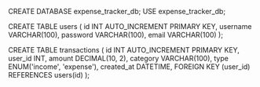 CREATE DATABASE expense_tracker_db;
USE expense_tracker_db;

CREATE TABLE users (
    id INT AUTO_INCREMENT PRIMARY KEY,
    username VARCHAR(100),
    password VARCHAR(100),
    email VARCHAR(100)
);

CREATE TABLE transactions (
    id INT AUTO_INCREMENT PRIMARY KEY,
    user_id INT,
    amount DECIMAL(10, 2),
    category VARCHAR(100),
    type ENUM('income', 'expense'),
    created_at DATETIME,
    FOREIGN KEY (user_id) REFERENCES users(id)
);
